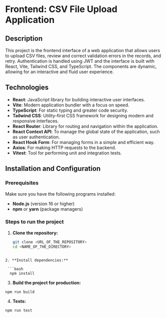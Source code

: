 # Frontend: CSV File Upload Application

## Description

This project is the frontend interface of a web application that allows users to upload CSV files, review and correct validation errors in the records, and retry. Authentication is handled using JWT and the interface is built with React, Vite, Tailwind CSS, and TypeScript. The components are dynamic, allowing for an interactive and fluid user experience.

## Technologies

- **React**: JavaScript library for building interactive user interfaces.
- **Vite**: Modern application bundler with a focus on speed.
- **TypeScript**: For static typing and greater code security.
- **Tailwind CSS**: Utility-first CSS framework for designing modern and responsive interfaces.
- **React Router**: Library for routing and navigation within the application.
- **React Context API**: To manage the global state of the application, such as user authentication.
- **React Hook Form**: For managing forms in a simple and efficient way.
- **Axios**: For making HTTP requests to the backend.
- **Vitest**: Tool for performing unit and integration tests.

## Installation and Configuration

### Prerequisites

Make sure you have the following programs installed:

- **Node.js** (version 16 or higher)
- **npm** or **yarn** (package managers)

### Steps to run the project

1. **Clone the repository:**

   ```bash
   git clone <URL_OF_THE_REPOSITORY>
   cd <NAME_OF_THE_DIRECTORY>
  ```

2. **Install dependencies:**

   ```bash
    npm install
  ```

3. **Build the project for production:**

  ```bash
  npm run build
  ```

4. **Tests:**

  ```bash
  npm run test
  ```

